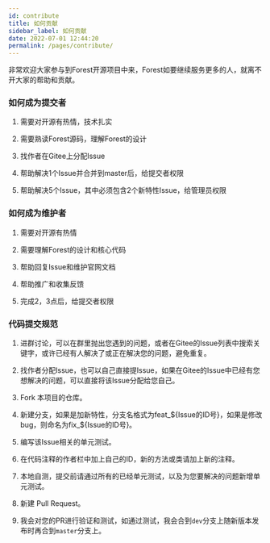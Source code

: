```yaml
---
id: contribute
title: 如何贡献
sidebar_label: 如何贡献
date: 2022-07-01 12:44:20
permalink: /pages/contribute/
---
```


非常欢迎大家参与到Forest开源项目中来，Forest如要继续服务更多的人，就离不开大家的帮助和贡献。

### 如何成为提交者

1. 需要对开源有热情，技术扎实

2. 需要熟读Forest源码，理解Forest的设计

3. 找作者在Gitee上分配Issue

4. 帮助解决1个Issue并合并到master后，给提交者权限

5. 帮助解决5个Issue，其中必须包含2个新特性Issue，给管理员权限

### 如何成为维护者

1. 需要对开源有热情

2. 需要理解Forest的设计和核心代码

3. 帮助回复Issue和维护官网文档

4. 帮助推广和收集反馈

5. 完成2，3点后，给提交者权限


### 代码提交规范

1. 进群讨论，可以在群里抛出您遇到的问题，或者在Gitee的Issue列表中搜索关键字，或许已经有人解决了或正在解决您的问题，避免重复。

2. 找作者分配Issue，也可以自己直接提Issue，如果在Gitee的Issue中已经有您想解决的问题，可以直接将该Issue分配给您自己。

3. Fork 本项目的仓库。

4. 新建分支，如果是加新特性，分支名格式为feat_${Issue的ID号}，如果是修改bug，则命名为fix_${Issue的ID号}。

5. 编写该Issue相关的单元测试。

6. 在代码注释的作者栏中加上自己的ID，新的方法或类请加上新的注释。

7. 本地自测，提交前请通过所有的已经单元测试，以及为您要解决的问题新增单元测试。

8. 新建 Pull Request。

9. 我会对您的PR进行验证和测试，如通过测试，我会合到`dev`分支上随新版本发布时再合到`master`分支上。
